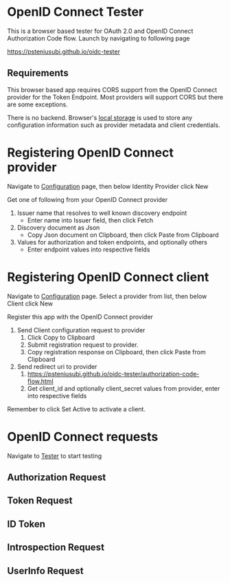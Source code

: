 # OpenID Connect Tester

This is a browser based tester for OAuth 2.0 and OpenID Connect Authorization Code flow. Launch by navigating to following page

https://psteniusubi.github.io/oidc-tester

## Requirements

This browser based app requires CORS support from the OpenID Connect provider for the Token Endpoint. Most providers will support CORS but there are some exceptions.

There is no backend. Browser's [local storage](https://html.spec.whatwg.org/multipage/webstorage.html#webstorage) is used to store any configuration information such as provider metadata and client credentials.

# Registering OpenID Connect provider

Navigate to [Configuration](https://psteniusubi.github.io/oidc-tester/configuration.html) page, then below Identity Provider click New

Get one of following from your OpenID Connect provider

1. Issuer name that resolves to well known discovery endpoint
   - Enter name into Issuer field, then click Fetch
1. Discovery document as Json
   - Copy Json document on Clipboard, then click Paste from Clipboard
1. Values for authorization and token endpoints, and optionally others
   - Enter endpoint values into respective fields

# Registering OpenID Connect client

Navigate to [Configuration](https://psteniusubi.github.io/oidc-tester/configuration.html) page. Select a provider from list, then below Client click New

Register this app with the OpenID Connect provider

1. Send Client configuration request to provider
   1. Click Copy to Clipboard
   1. Submit registration request to provider. 
   1. Copy registration response on Clipboard, then click Paste from Clipboard
1. Send redirect uri to provider
   1. https://psteniusubi.github.io/oidc-tester/authorization-code-flow.html
   1. Get client_id and optionally client_secret values from provider, enter into respective fields

Remember to click Set Active to activate a client.

# OpenID Connect requests

Navigate to [Tester](https://psteniusubi.github.io/oidc-tester/authorization-code-flow.html) to start testing

## Authorization Request

## Token Request

## ID Token

## Introspection Request

## UserInfo Request
